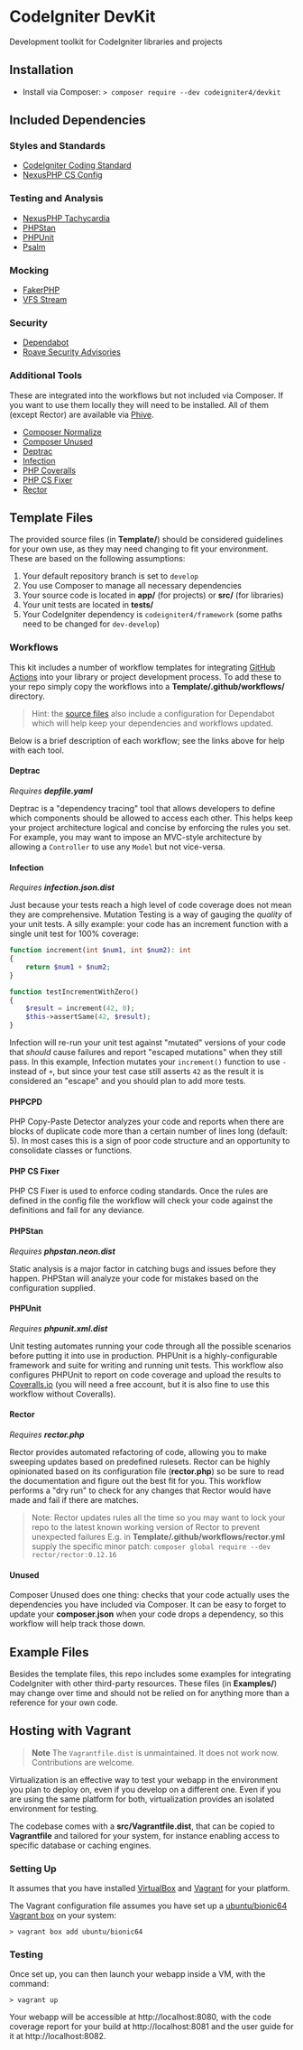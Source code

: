 # CodeIgniter DevKit

Development toolkit for CodeIgniter libraries and projects

## Installation

* Install via Composer: `> composer require --dev codeigniter4/devkit`

## Included Dependencies

### Styles and Standards

* [CodeIgniter Coding Standard](https://github.com/CodeIgniter/coding-standard)
* [NexusPHP CS Config](https://github.com/NexusPHP/cs-config)

### Testing and Analysis

* [NexusPHP Tachycardia](https://github.com/NexusPHP/tachycardia)
* [PHPStan](https://phpstan.org/user-guide/getting-started)
* [PHPUnit](https://phpunit.readthedocs.io)
* [Psalm](https://psalm.dev)

### Mocking

* [FakerPHP](https://fakerphp.github.io)
* [VFS Stream](https://github.com/bovigo/vfsStream/wiki)

### Security

* [Dependabot](https://docs.github.com/en/code-security/supply-chain-security/keeping-your-dependencies-updated-automatically/about-dependabot-version-updates)
* [Roave Security Advisories](https://github.com/Roave/SecurityAdvisories)

### Additional Tools

These are integrated into the workflows but not included via Composer. If you want to use them
locally they will need to be installed. All of them (except Rector) are available via [Phive](https://phar.io/#Tools).

* [Composer Normalize](https://github.com/ergebnis/composer-normalize)
* [Composer Unused](https://github.com/composer-unused/composer-unused)
* [Deptrac](https://github.com/qossmic/deptrac)
* [Infection](https://infection.github.io/)
* [PHP Coveralls](https://php-coveralls.github.io/php-coveralls/)
* [PHP CS Fixer](https://cs.symfony.com/)
* [Rector](https://github.com/rectorphp/rector/)

## Template Files

The provided source files (in **Template/**) should be considered guidelines for your own use,
as they may need changing to fit your environment. These are based on the following assumptions:

1. Your default repository branch is set to `develop`
2. You use Composer to manage all necessary dependencies
3. Your source code is located in **app/** (for projects) or **src/** (for libraries)
4. Your unit tests are located in **tests/**
5. Your CodeIgniter dependency is `codeigniter4/framework` (some paths need to be changed for `dev-develop`)

### Workflows

This kit includes a number of workflow templates for integrating [GitHub Actions](https://docs.github.com/en/actions)
into your library or project development process. To add these to your repo simply copy the
workflows into a **Template/.github/workflows/** directory.

> Hint: the [source files](src/.github) also include a configuration for Dependabot which will help keep your dependencies and workflows updated.

Below is a brief description of each workflow; see the links above for help with each tool.

#### Deptrac

*Requires **depfile.yaml***

Deptrac is a "dependency tracing" tool that allows developers to define which components should
be allowed to access each other. This helps keep your project architecture logical and concise
by enforcing the rules you set. For example, you may want to impose an MVC-style architecture
by allowing a `Controller` to use any `Model` but not vice-versa.

#### Infection

*Requires **infection.json.dist***

Just because your tests reach a high level of code coverage does not mean they are comprehensive.
Mutation Testing is a way of gauging the *quality* of your unit tests. A silly example: your
code has an increment function with a single unit test for 100% coverage:

```php
function increment(int $num1, int $num2): int
{
    return $num1 + $num2;
}

function testIncrementWithZero()
{
    $result = increment(42, 0);
    $this->assertSame(42, $result);
}
```

Infection will re-run your unit test against "mutated" versions of your code that *should*
cause failures and report "escaped mutations" when they still pass. In this example, Infection
mutates your `increment()` function to use `-` instead of `+`, but since your test case
still asserts `42` as the result it is considered an "escape" and you should plan to add
more tests.

#### PHPCPD

PHP Copy-Paste Detector analyzes your code and reports when there are blocks of duplicate code
more than a certain number of lines long (default: 5). In most cases this is a sign of poor
code structure and an opportunity to consolidate classes or functions.

#### PHP CS Fixer

PHP CS Fixer is used to enforce coding standards. Once the rules are defined in the config file
the workflow will check your code against the definitions and fail for any deviance.

#### PHPStan

*Requires **phpstan.neon.dist***

Static analysis is a major factor in catching bugs and issues before they happen. PHPStan will
analyze your code for mistakes based on the configuration supplied.

#### PHPUnit

*Requires **phpunit.xml.dist***

Unit testing automates running your code through all the possible scenarios before putting it
into use in production. PHPUnit is a highly-configurable framework and suite for writing and
running unit tests. This workflow also configures PHPUnit to report on code coverage and
upload the results to [Coveralls.io](https://coveralls.io) (you will need a free account,
but it is also fine to use this workflow without Coveralls).

#### Rector

*Requires **rector.php***

Rector provides automated refactoring of code, allowing you to make sweeping updates based on
predefined rulesets. Rector can be highly opinionated based on its configuration file (**rector.php**)
so be sure to read the documentation and figure out the best fit for you. This workflow performs
a "dry run" to check for any changes that Rector would have made and fail if there are matches.

> Note: Rector updates rules all the time so you may want to lock your repo to the latest known working version of Rector to prevent unexpected failures
> E.g. in **Template/.github/workflows/rector.yml** supply the specific minor patch: `composer global require --dev rector/rector:0.12.16`

#### Unused

Composer Unused does one thing: checks that your code actually uses the dependencies you
have included via Composer. It can be easy to forget to update your **composer.json** when
your code drops a dependency, so this workflow will help track those down.

## Example Files

Besides the template files, this repo includes some examples for integrating CodeIgniter
with other third-party resources. These files (in **Examples/**) may change over time and
should not be relied on for anything more than a reference for your own code.

## Hosting with Vagrant

> **Note**
> The `Vagrantfile.dist` is unmaintained. It does not work now.
> Contributions are welcome.

Virtualization is an effective way to test your webapp in the environment you
plan to deploy on, even if you develop on a different one.
Even if you are using the same platform for both, virtualization provides an
isolated environment for testing.

The codebase comes with a **src/Vagrantfile.dist**, that can be copied to **Vagrantfile**
and tailored for your system, for instance enabling access to specific database or caching engines.

### Setting Up

It assumes that you have installed [VirtualBox](https://www.virtualbox.org/wiki/Downloads) and
[Vagrant](https://www.vagrantup.com/downloads.html)
for your platform.

The Vagrant configuration file assumes you have set up a [ubuntu/bionic64 Vagrant box](https://app.vagrantup.com/ubuntu/boxes/bionic64) on your system:

```console
> vagrant box add ubuntu/bionic64
```

### Testing

Once set up, you can then launch your webapp inside a VM, with the command:

```console
> vagrant up
```

Your webapp will be accessible at http://localhost:8080, with the code coverage
report for your build at http://localhost:8081 and the user guide for
it at http://localhost:8082.
